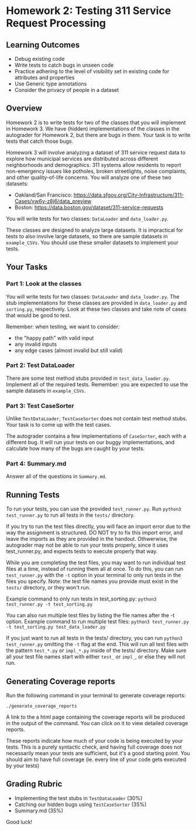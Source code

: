 # Homework 2: Testing 311 Service Request Processing

## Learning Outcomes

- Debug existing code
- Write tests to catch bugs in unseen code
- Practice adhering to the level of visibility set in existing code for attributes and properties
- Use Generic type annotations
- Consider the privacy of people in a dataset

## Overview

Homework 2 is to write tests for two of the classes that you will implement in Homework 3.
We have (hidden) implementations of the classes in the autograder for Homework 2, but there are bugs in them.
Your task is to write tests that catch those bugs.

Homework 3 will involve analyzing a dataset of 311 service request data to explore how municipal services are distributed across different neighborhoods and demographics. 311 systems allow residents to report non-emergency issues like potholes, broken streetlights, noise complaints, and other quality-of-life concerns.
You will analyze one of these two datasets:
- Oakland/San Francisco: https://data.sfgov.org/City-Infrastructure/311-Cases/vw6y-z8j6/data_preview
- Boston: https://data.boston.gov/dataset/311-service-requests

You will write tests for two classes: `DataLoader` and `data_loader.py`.

These classes are designed to analyze large datasets. It is impractical for tests to also involve large datasets, so there are sample datasets in `example_CSVs`. You should use these smaller datasets to implement your tests.

## Your Tasks

### Part 1: Look at the classes

You will write tests for two classes: `DataLoader` and `data_loader.py`. The stub implementations for these classes are provided in `data_loader.py` and `sorting.py`, respectively.
Look at these two classes and take note of cases that would be good to test.

Remember: when testing, we want to consider:
- the "happy path" with valid input
- any invalid inputs
- any edge cases (almost invalid but still valid)

### Part 2: Test DataLoader

There are some test method stubs provided in `test_data_loader.py`. Implement all of the required tests.
Remember: you are expected to use the sample datasets in `example_CSVs`.

### Part 3: Test CaseSorter

Unlike `TestDataLoader`, `TestCaseSorter` does not contain test method stubs. Your task is to come up with the test cases.

The autograder contains a few implementations of `CaseSorter`, each with a different bug. It will run your tests on our buggy implementations, and calculate how many of the bugs are caught by your tests.

### Part 4: Summary.md

Answer all of the questions in `Summary.md`.

## Running Tests
To run your tests, you can use the provided `test_runner.py`. Run `python3 test_runner.py` to run all tests in the `tests/` directory. 

If you try to run the test files directly, you will face an import error due to the way the assignment is structured. DO NOT try to fix this import error, and leave the imports as they are provided in the handout. Othwerwise, the autograder may not be able to run your tests properly, since it uses test_runner.py, and expects tests to execute properly that way. 

While you are completing the test files, you may want to run individual test files at a time, instead of running them all at once. To do this, you can run `test_runner.py` with the `-t` option in your terminal to only run tests in the files you specify. Note: the test file names you provide must exist in the `tests/` directory, or they won't run. 

Example command to only run tests in test_sorting.py:
```python3 test_runner.py -t test_sorting.py```

You can also run multiple test files by listing the file names after the -t option. 
Example command to run multiple test files: 
```python3 test_runner.py -t test_sorting.py test_data_loader.py```

If you just want to run all tests in the tests/ directory, you can run `python3 test_runner.py` omitting the `-t` flag at the end. This will run all test files with the pattern `test_*.py` or `impl_*.py` inside of the tests/ directory. Make sure all your test file names start with either `test_` or `impl_`, or else they will not run.

## Generating Coverage reports

Run the following command in your terminal to generate coverage reports:

```./generate_coverage_reports```

A link to the a html page containing the coverage reports will be produced in the output of the command. You can click on it to view detailed coverage reports. 

These reports indicate how much of your code is being executed by your tests. This is a purely syntactic check, and having full coverage does not necessarily mean your tests are sufficient, but it's a good starting point. You should aim to have full coverage (ie. every line of your code gets executed by your tests)


## Grading Rubric
- Implementing the test stubs in `TestDataLoader` (30%)
- Catching our hidden bugs using `TestCaseSorter` (35%)
- Summary.md (35%)

Good luck!
